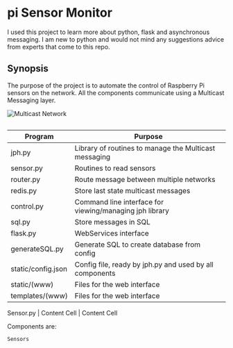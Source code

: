 # pi Sensor Monitor

I used this project to learn more about python, flask and asynchronous messaging. I am new to python and would not mind any suggestions advice from experts that come to this repo.

## Synopsis

The purpose of the project is to automate the control of Raspberry Pi sensors on the network. All the components communicate using a Multicast Messaging layer.

![Multicast Network](https://github.com/judgewooden/multi-sensor/raw/master/static/network.png)

## 
Program            | Purpose
------------------ | -------------
jph.py             | Library of routines to manage the Multicast messaging
sensor.py          | Routines to read sensors 
router.py          | Route message between multiple networks
redis.py           | Store last state multicast messages 
control.py         | Command line interface for viewing/managing jph library
sql.py             | Store messages in SQL
flask.py           | WebServices interface
generateSQL.py     | Generate SQL to create database from config
static/config.json | Config file, ready by jph.py and used by all components
static/(www)       | Files for the web interface
templates/(www)    | Files for the web interface  



Sensor.py   | 
Content Cell  | Content Cell

Components are:

    Sensors   